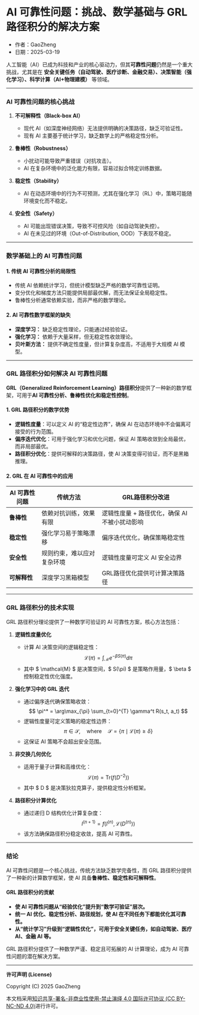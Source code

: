 # **AI 可靠性问题：挑战、数学基础与 GRL 路径积分的解决方案**

- 作者：GaoZheng
- 日期：2025-03-19

人工智能（AI）已成为科技和产业的核心驱动力，但其**可靠性问题**仍然是一个重大挑战，尤其是在 **安全关键任务（自动驾驶、医疗诊断、金融交易）、决策智能（强化学习）、科学计算（AI+物理建模）** 等领域。

---

### **AI 可靠性问题的核心挑战**
1. **不可解释性（Black-box AI）**  
   - 现代 AI（如深度神经网络）无法提供明确的决策路径，缺乏可验证性。  
   - 现有 AI 主要基于统计学习，缺乏数学上的严格稳定性分析。  
   
2. **鲁棒性（Robustness）**  
   - 小扰动可能导致严重错误（对抗攻击）。  
   - AI 在复杂环境中的泛化能力有限，容易过拟合特定训练数据。

3. **稳定性（Stability）**  
   - AI 在动态环境中的行为不可预测，尤其在强化学习（RL）中，策略可能随环境变化而不稳定。

4. **安全性（Safety）**  
   - AI 可能出现错误决策，导致不可控风险（如自动驾驶失控）。  
   - AI 在未见过的环境（Out-of-Distribution, OOD）下表现不稳定。  

---

### **数学基础上的 AI 可靠性问题**
#### **1. 传统 AI 可靠性分析的局限性**
- 传统 AI 依赖统计学习，但统计模型缺乏严格的数学可靠性证明。
- 变分优化和梯度方法只能提供局部最优解，而无法保证全局稳定性。
- 鲁棒性分析通常依赖实验，而非严格的数学理论。

#### **2. AI 可靠性数学框架的缺失**
- **深度学习：** 缺乏稳定性理论，只能通过经验验证。
- **强化学习：** 依赖于大量采样，但无稳定性收敛理论。
- **贝叶斯方法：** 提供不确定性度量，但计算复杂度高，不适用于大规模 AI 模型。

---

### **GRL 路径积分如何解决 AI 可靠性问题**
**GRL（Generalized Reinforcement Learning）路径积分**提供了一种新的数学框架，可用于**AI 可靠性分析、鲁棒性优化和稳定性控制**。

#### **1. GRL 路径积分的数学优势**
- **逻辑性度量**：可以定义 AI 的“稳定性边界”，确保 AI 在动态环境中不会偏离可接受的行为范围。
- **偏序迭代优化**：可用于强化学习和优化问题，保证 AI 策略收敛到全局最优，而非局部最优。
- **路径积分优化**：提供可解释的决策路径，使 AI 决策变得可验证，而不是黑箱推理。

#### **2. GRL 在 AI 可靠性中的应用**
| **AI 可靠性问题** | **传统方法** | **GRL路径积分改进** |
|------------------|------------|----------------|
| **鲁棒性** | 依赖对抗训练，效果有限 | 逻辑性度量 + 路径优化，确保 AI 不被小扰动影响 |
| **稳定性** | 强化学习易于策略漂移 | 偏序迭代优化，确保策略稳定性 |
| **安全性** | 规则约束，难以应对复杂环境 | 逻辑性度量可定义 AI 安全边界 |
| **可解释性** | 深度学习黑箱模型 | GRL路径优化提供可计算决策路径 |

---

### **GRL 路径积分的技术实现**
GRL 路径积分理论提供了一种数学可验证的 AI 可靠性方案，核心方法包括：

1. **逻辑性度量优化**  
   - 计算 AI 决策空间的逻辑稳定性：
     $$
     \mathcal{L}(\pi) = \int_{\mathcal{M}} e^{-\beta S(\pi)} d\pi
     $$
   - 其中 $ \mathcal{M} $ 是决策空间，$ S(\pi) $ 是策略作用量，$ \beta $ 控制稳定性优化强度。

2. **强化学习中的 GRL 迭代**  
   - 通过偏序迭代确保策略收敛：
     $$
     \pi^* = \arg\max_{\pi} \sum_{t=0}^{T} \gamma^t R(s_t, a_t)
     $$
   - 逻辑性度量可定义策略的稳定性边界：
     $$
     \pi \in \mathcal{S}, \quad \text{where} \quad \mathcal{S} = \{ \pi \mid \mathcal{L}(\pi) \geq \delta \}
     $$
   - 这保证 AI 策略不会超出安全范围。

3. **非交换几何优化**  
   - 适用于量子计算和高维优化：
     $$
     \mathcal{L}(\pi) = \text{Tr}(f(D^{-2}))
     $$
   - 其中 $ D $ 是决策狄拉克算子，提供稳定性分析框架。

4. **路径积分计算优化**  
   - 通过递归 D 结构优化计算复杂度：
     $$
     I^{(n+1)} = f(I^{(n)}, \mathcal{L}(D^{(n)}))
     $$
   - 该方法确保路径积分稳定收敛，提高 AI 可靠性。

---

### **结论**
AI 可靠性问题是一个核心挑战，传统方法缺乏数学完备性，而 GRL 路径积分提供了一种新的计算数学框架，使 AI 具备**鲁棒性、稳定性和可解释性**。  

#### **GRL 路径积分的贡献**
- **使 AI 可靠性问题从“经验优化”提升到“数学可验证”层次。**
- **统一 AI 优化、稳定性分析、路径规划，使 AI 在不同任务下都能优化其可靠性。**
- **从“统计学习”升级到“逻辑性优化”，可用于安全关键任务，如自动驾驶、医疗 AI、金融 AI 等。**

GRL 路径积分提供了一种数学严谨、稳定且可拓展的 AI 计算理论，成为 AI 可靠性问题的潜在解决方案。

---

**许可声明 (License)**

Copyright (C) 2025 GaoZheng 

本文档采用[知识共享-署名-非商业性使用-禁止演绎 4.0 国际许可协议 (CC BY-NC-ND 4.0)](https://creativecommons.org/licenses/by-nc-nd/4.0/deed.zh-Hans)进行许可。
